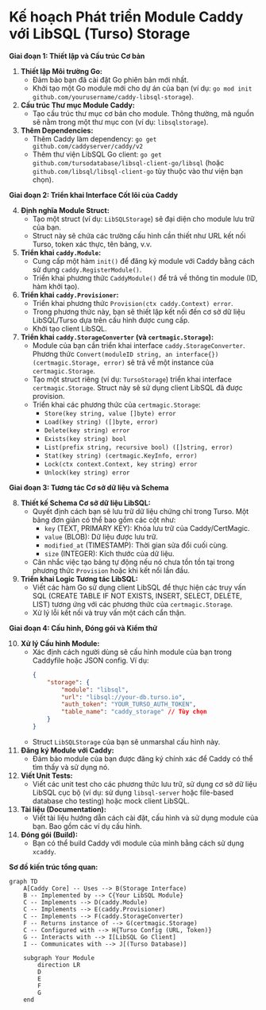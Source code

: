 # Kế hoạch Phát triển Module Caddy với LibSQL (Turso) Storage

**Giai đoạn 1: Thiết lập và Cấu trúc Cơ bản**

1.  **Thiết lập Môi trường Go:**
    *   Đảm bảo bạn đã cài đặt Go phiên bản mới nhất.
    *   Khởi tạo một Go module mới cho dự án của bạn (ví dụ: `go mod init github.com/yourusername/caddy-libsql-storage`).
2.  **Cấu trúc Thư mục Module Caddy:**
    *   Tạo cấu trúc thư mục cơ bản cho module. Thông thường, mã nguồn sẽ nằm trong một thư mục con (ví dụ: `libsqlstorage`).
3.  **Thêm Dependencies:**
    *   Thêm Caddy làm dependency: `go get github.com/caddyserver/caddy/v2`
    *   Thêm thư viện LibSQL Go client: `go get github.com/tursodatabase/libsql-client-go/libsql` (hoặc `github.com/libsql/libsql-client-go` tùy thuộc vào thư viện bạn chọn).

**Giai đoạn 2: Triển khai Interface Cốt lõi của Caddy**

4.  **Định nghĩa Module Struct:**
    *   Tạo một struct (ví dụ: `LibSQLStorage`) sẽ đại diện cho module lưu trữ của bạn.
    *   Struct này sẽ chứa các trường cấu hình cần thiết như URL kết nối Turso, token xác thực, tên bảng, v.v.
5.  **Triển khai `caddy.Module`:**
    *   Cung cấp một hàm `init()` để đăng ký module với Caddy bằng cách sử dụng `caddy.RegisterModule()`.
    *   Triển khai phương thức `CaddyModule()` để trả về thông tin module (ID, hàm khởi tạo).
6.  **Triển khai `caddy.Provisioner`:**
    *   Triển khai phương thức `Provision(ctx caddy.Context) error`.
    *   Trong phương thức này, bạn sẽ thiết lập kết nối đến cơ sở dữ liệu LibSQL/Turso dựa trên cấu hình được cung cấp.
    *   Khởi tạo client LibSQL.
7.  **Triển khai `caddy.StorageConverter` (và `certmagic.Storage`):**
    *   Module của bạn cần triển khai interface `caddy.StorageConverter`. Phương thức `Convert(moduleID string, an interface{}) (certmagic.Storage, error)` sẽ trả về một instance của `certmagic.Storage`.
    *   Tạo một struct riêng (ví dụ: `TursoStorage`) triển khai interface `certmagic.Storage`. Struct này sẽ sử dụng client LibSQL đã được provision.
    *   Triển khai các phương thức của `certmagic.Storage`:
        *   `Store(key string, value []byte) error`
        *   `Load(key string) ([]byte, error)`
        *   `Delete(key string) error`
        *   `Exists(key string) bool`
        *   `List(prefix string, recursive bool) ([]string, error)`
        *   `Stat(key string) (certmagic.KeyInfo, error)`
        *   `Lock(ctx context.Context, key string) error`
        *   `Unlock(key string) error`

**Giai đoạn 3: Tương tác Cơ sở dữ liệu và Schema**

8.  **Thiết kế Schema Cơ sở dữ liệu LibSQL:**
    *   Quyết định cách bạn sẽ lưu trữ dữ liệu chứng chỉ trong Turso. Một bảng đơn giản có thể bao gồm các cột như:
        *   `key` (TEXT, PRIMARY KEY): Khóa lưu trữ của Caddy/CertMagic.
        *   `value` (BLOB): Dữ liệu được lưu trữ.
        *   `modified_at` (TIMESTAMP): Thời gian sửa đổi cuối cùng.
        *   `size` (INTEGER): Kích thước của dữ liệu.
    *   Cân nhắc việc tạo bảng tự động nếu nó chưa tồn tồn tại trong phương thức `Provision` hoặc khi kết nối lần đầu.
9.  **Triển khai Logic Tương tác LibSQL:**
    *   Viết các hàm Go sử dụng client LibSQL để thực hiện các truy vấn SQL (CREATE TABLE IF NOT EXISTS, INSERT, SELECT, DELETE, LIST) tương ứng với các phương thức của `certmagic.Storage`.
    *   Xử lý lỗi kết nối và truy vấn một cách cẩn thận.

**Giai đoạn 4: Cấu hình, Đóng gói và Kiểm thử**

10. **Xử lý Cấu hình Module:**
    *   Xác định cách người dùng sẽ cấu hình module của bạn trong Caddyfile hoặc JSON config. Ví dụ:
        ```json
        {
            "storage": {
                "module": "libsql",
                "url": "libsql://your-db.turso.io",
                "auth_token": "YOUR_TURSO_AUTH_TOKEN",
                "table_name": "caddy_storage" // Tùy chọn
            }
        }
        ```
    *   Struct `LibSQLStorage` của bạn sẽ unmarshal cấu hình này.
11. **Đăng ký Module với Caddy:**
    *   Đảm bảo module của bạn được đăng ký chính xác để Caddy có thể tìm thấy và sử dụng nó.
12. **Viết Unit Tests:**
    *   Viết các unit test cho các phương thức lưu trữ, sử dụng cơ sở dữ liệu LibSQL cục bộ (ví dụ: sử dụng `libsql-server` hoặc file-based database cho testing) hoặc mock client LibSQL.
13. **Tài liệu (Documentation):**
    *   Viết tài liệu hướng dẫn cách cài đặt, cấu hình và sử dụng module của bạn. Bao gồm các ví dụ cấu hình.
14. **Đóng gói (Build):**
    *   Bạn có thể build Caddy với module của mình bằng cách sử dụng `xcaddy`.

**Sơ đồ kiến trúc tổng quan:**

```mermaid
graph TD
    A[Caddy Core] -- Uses --> B(Storage Interface)
    B -- Implemented by --> C{Your LibSQL Module}
    C -- Implements --> D(caddy.Module)
    C -- Implements --> E(caddy.Provisioner)
    C -- Implements --> F(caddy.StorageConverter)
    F -- Returns instance of --> G(certmagic.Storage)
    C -- Configured with --> H{Turso Config (URL, Token)}
    G -- Interacts with --> I[LibSQL Go Client]
    I -- Communicates with --> J[(Turso Database)]

    subgraph Your Module
        direction LR
        D
        E
        F
        G
    end
